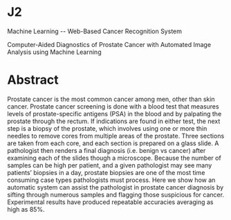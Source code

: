 # J2
Machine Learning -- Web-Based Cancer Recognition System

Computer-Aided Diagnostics of Prostate Cancer with Automated Image Analysis using Machine Learning 

# Abstract 

Prostate cancer is the most common cancer among men, other than skin cancer. Prostate cancer screening is done with a blood test that measures levels of prostate-specific antigens (PSA) in the blood and by palpating the prostate through the rectum. If indications are found in either test, the next step is a biopsy of the prostate, which involves using one or more thin needles to remove cores from multiple areas of the prostate. Three sections are taken from each core, and each section is prepared on a glass slide. A pathologist then renders a final diagnosis (i.e. benign vs cancer) after examining each of the slides though a microscope. Because the number of samples can be high per patient, and a given pathologist may see many patients’ biopsies in a day, prostate biopsies are one of the most time consuming case types pathologists must process. Here we show how an automatic system can assist the pathologist in prostate cancer diagnosis by sifting through numerous samples and flagging those suspicious for cancer. Experimental results have produced repeatable accuracies averaging as high as 85%. 

